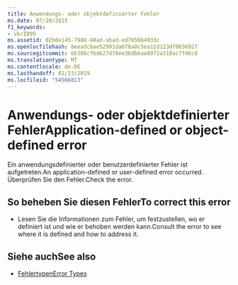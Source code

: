```yaml
---
title: Anwendungs- oder objektdefinierter Fehler
ms.date: 07/20/2015
f1_keywords:
- vbrID95
ms.assetid: 02b8e145-7988-48ad-abad-ed7656b4933c
ms.openlocfilehash: 8eeadcbae52991da6f8a0c5ea12d123df0036927
ms.sourcegitcommit: 6b308cf6d627d78ee36dbbae8972a310ac7fd6c8
ms.translationtype: MT
ms.contentlocale: de-DE
ms.lasthandoff: 01/23/2019
ms.locfileid: "54566813"
---
```

# <a name="application-defined-or-object-defined-error"></a><span data-ttu-id="431ff-102">Anwendungs- oder objektdefinierter Fehler</span><span class="sxs-lookup"><span data-stu-id="431ff-102">Application-defined or object-defined error</span></span>
<span data-ttu-id="431ff-103">Ein anwendungsdefinierter oder benutzerdefinierter Fehler ist aufgetreten.</span><span class="sxs-lookup"><span data-stu-id="431ff-103">An application-defined or user-defined error occurred.</span></span> <span data-ttu-id="431ff-104">Überprüfen Sie den Fehler.</span><span class="sxs-lookup"><span data-stu-id="431ff-104">Check the error.</span></span>  
  
## <a name="to-correct-this-error"></a><span data-ttu-id="431ff-105">So beheben Sie diesen Fehler</span><span class="sxs-lookup"><span data-stu-id="431ff-105">To correct this error</span></span>  
  
-   <span data-ttu-id="431ff-106">Lesen Sie die Informationen zum Fehler, um festzustellen, wo er definiert ist und wie er behoben werden kann.</span><span class="sxs-lookup"><span data-stu-id="431ff-106">Consult the error to see where it is defined and how to address it.</span></span>  
  
## <a name="see-also"></a><span data-ttu-id="431ff-107">Siehe auch</span><span class="sxs-lookup"><span data-stu-id="431ff-107">See also</span></span>
- [<span data-ttu-id="431ff-108">Fehlertypen</span><span class="sxs-lookup"><span data-stu-id="431ff-108">Error Types</span></span>](../../visual-basic/programming-guide/language-features/error-types.md)
